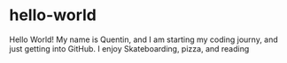 # hello-world

Hello World! My name is Quentin, and I am starting my coding journy, and just getting into GitHub.
I enjoy Skateboarding, pizza, and reading
